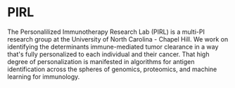 # PIRL
The Personalilized Immunotherapy Research Lab (PIRL) is a multi-PI research group at the University of North Carolina - Chapel Hill. We work on identifying the determinants immune-mediated tumor clearance in a way that's fully personalized to each individual and their cancer. That high degree of personalization is manifested in algorithms for antigen identification across the spheres of genomics, proteomics, and machine learning for immunology. 
